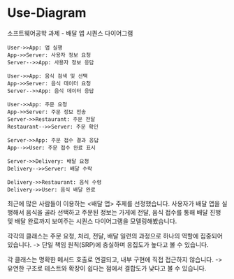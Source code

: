 # Use-Diagram
소프트웨어공학 과제 - 배달 앱 시퀀스 다이어그램

    User->>App: 앱 실행
    App->>Server: 사용자 정보 요청
    Server-->>App: 사용자 정보 응답

    User->>App: 음식 검색 및 선택
    App->>Server: 음식 데이터 요청
    Server-->>App: 음식 데이터 응답

    User->>App: 주문 요청
    App->>Server: 주문 정보 전송
    Server->>Restaurant: 주문 전달
    Restaurant-->>Server: 주문 확인

    Server->>App: 주문 접수 결과 응답
    App-->>User: 주문 접수 완료 표시

    Server->>Delivery: 배달 요청
    Delivery-->>Server: 배달 수락

    Delivery->>Restaurant: 음식 수령
    Delivery->>User: 음식 배달 완료

최근에 많은 사람들이 이용하는 <배달 앱> 주제를 선정했습니다.
사용자가 배달 앱을 실행해서 음식을 골라 선택하고 주문된 정보는 가게에 전달,
음식 접수를 통해 배달 진행 및 배달 완료까지 보여주는 시퀀스 다이어그램을 모델링해봤습니다.

각각의 클래스는 주문 요청, 처리, 전달, 배달 일련의 과정으로 하나의 역할에 집중되어 있습니다.
-> 단일 책임 원칙(SRP)에 충실하며 응집도가 높다고 볼 수 있습니다.

각 클래스는 명확한 메서드 호출로 연결되고, 내부 구현에 직접 접근하지 않습니다.
-> 유연한 구조로 테스트와 확장이 쉽다는 점에서 결합도가 낮다고 볼 수 있습니다.
